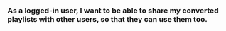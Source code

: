 ### As a logged-in user, I want to be able to share my converted playlists with other users, so that they can use them too.
